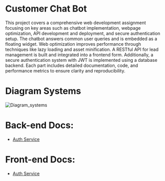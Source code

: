 # Customer Chat Bot
This project covers a comprehensive web development assignment focusing on key areas such as chatbot implementation, webpage optimization, API development and deployment, and secure authentication setup. The chatbot answers common user queries and is embedded as a floating widget. Web optimization improves performance through techniques like lazy loading and asset minification. A RESTful API for lead management is built and integrated into a frontend form. Additionally, a secure authentication system with JWT is implemented using a database backend. Each part includes detailed documentation, code, and performance metrics to ensure clarity and reproducibility.

# Diagram Systems
![Diagram_systems](https://github.com/user-attachments/assets/ad20bb86-38b3-466e-b752-9bf690dde2d7)

# Back-end Docs: 
- [Auth Service](https://github.com/geedotrar/flint-web-test/blob/main/backend/README.md)
### 
# Front-end Docs: 
- [Auth Service](https://github.com/geedotrar/flint-web-test/blob/main/frontend/README.md)
